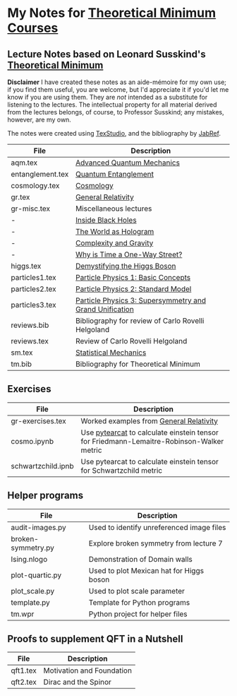 # My Notes for [Theoretical Minimum Courses](http://theoreticalminimum.com/)

## Lecture Notes based on Leonard Susskind's [Theoretical Minimum](http://theoreticalminimum.com/home)

**Disclaimer** I have created these notes as an aide-mémoire for my own use; if you find them useful, you are welcome, but I'd appreciate it if you'd let me know if you are using them. They are _not_ intended
as a substitute for listening to the lectures. The intellectual property for all material derived from the lectures belongs, of course, to Professor Susskind; any mistakes, however, are my own.

The notes were created using [TexStudio](https://www.texstudio.org/), and the bibliography by [JabRef](https://www.jabref.org/).

File|Description
----------------|-------------------------------------------------------------
aqm.tex|[Advanced Quantum Mechanics](http://theoreticalminimum.com/courses/advanced-quantum-mechanics/2013/fall)
entanglement.tex|[Quantum Entanglement](http://theoreticalminimum.com/courses/quantum-entanglement/2006/fall)
cosmology.tex|[Cosmology](http://theoreticalminimum.com/courses/cosmology/2013/winter)
gr.tex|[General Relativity](http://theoreticalminimum.com/courses/general-relativity/2012/fall)
gr-misc.tex|Miscellaneous lectures
-|[Inside Black Holes](https://www.youtube.com/watch?v=yMRYZMv0jRE)
-|[The World as Hologram](https://www.youtube.com/watch?v=2DIl3Hfh9tY)
-|[Complexity and Gravity](https://youtu.be/6OXdhV5BOcY?t=797)
-|[Why is Time a One-Way Street?](https://www.youtube.com/watch?v=jhnKBKZvb_U)
higgs.tex|[Demystifying the Higgs Boson](http://theoreticalminimum.com/courses/higgs-boson/2012/summer/lecture-1)
particles1.tex|[Particle Physics 1: Basic Concepts](http://theoreticalminimum.com/courses/particle-physics-1-basic-concepts/2009/fall)
particles2.tex|[Particle Physics 2: Standard Model](http://theoreticalminimum.com/courses/particle-physics-2-standard-model/2010/winter)
particles3.tex|[Particle Physics 3: Supersymmetry and Grand Unification](http://theoreticalminimum.com/courses/particle-physics-3-supersymmetry-and-grand-unification/2010/spring/lecture-1)|
reviews.bib|Bibliography for review of Carlo Rovelli Helgoland
reviews.tex|Review of Carlo Rovelli Helgoland
sm.tex|[Statistical Mechanics](http://theoreticalminimum.com/courses/statistical-mechanics/2013/spring)
tm.bib|Bibliography for Theoretical Minimum

## Exercises
File|Description
----------------|-------------------------------------------------------------
gr-exercises.tex|Worked examples from [General Relativity](http://theoreticalminimum.com/courses/general-relativity/2012/fall)
cosmo.ipynb|Use [pytearcat](https://arxiv.org/abs/2106.15016) to calculate einstein tensor for Friedmann-Lemaitre-Robinson-Walker metric
schwartzchild.ipnb|Use pytearcat to calculate einstein tensor for Schwartzchild metric

## Helper programs

File|Description
----------------|-------------------------------------------------------------
audit-images.py|Used to identify unreferenced image files
broken-symmetry.py|Explore broken symmetry from lecture 7
Ising.nlogo|Demonstration of Domain walls
plot-quartic.py|Used to plot Mexican hat for Higgs boson
plot_scale.py|Used to plot scale parameter
template.py| Template for Python programs
tm.wpr|Python project for helper files


## Proofs to supplement QFT in a Nutshell

File|Description
----------------|-------------------------------------------------------------
qft1.tex|Motivation and Foundation
qft2.tex|Dirac and the Spinor

